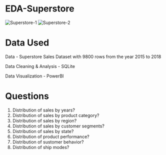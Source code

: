 # EDA-Superstore
![Superstore-1](https://github.com/1nvl/EDA-Superstore/assets/140528919/7fdfea74-ef51-4857-999b-e5745757cf44)
![Superstore-2](https://github.com/1nvl/EDA-Superstore/assets/140528919/dcf8f7f6-acd0-48a1-bd55-8bd38262da37)
# Data Used
Data - Superstore Sales Dataset with 9800 rows from the year 2015 to 2018

Data Cleaning & Analysis - SQLite

Data Visualization - PowerBI
# Questions
1. Distribution of sales by years?
2. Distribution of sales by product category?
3. Distribution of sales by region?
4. Distribution of sales by customer segments?
5. Distribution of sales by state?
6. Distribution of product performance?
7. Distribution of sustomer behavior?
8. Distribution of ship modes?
